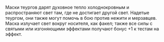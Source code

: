 Маски теургов дарят духовное тепло холоднокровным и распространяют свет там, где не достигает другой свет. Надетые теургом, они также могут помочь в бою против нежити и мерзавцев. Маска излучает свет вокруг носителя, как факел; также все силы с святыми или изгоняющими эффектами получают бонус +1 к тестам на эффект.